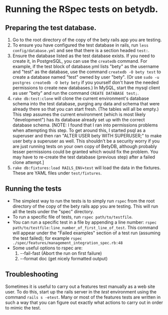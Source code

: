 # Running the RSpec tests on betydb.

## Preparing the test database.

1. Go to the root directory of the copy of the bety rails app you are testing.
1. To ensure you have configured the test database in rails, run `less config/database.yml` and see that there is a section headed `test:`.
1. Ensure the database listed as the test database exists.  If you need to create it, in PostgreSQL, you can use the `createdb` command.  For example, if the test block of database.yml lists "bety" as the username and "test" as the database, use the command `createdb -O bety test` to create a database named "test" owned by user "bety".  (Or use `sudo -u postgres createdb -O bety bety` if you yourself don't have the needed permissions to create new databases.)  In MySQL, start the mysql client as user "bety" and run the command `CREATE DATABASE test;`.
1. `rake db:test:clone` will clone the current environment's database schema into the test database, purging any data and schema that were already there so that you can start fresh. (The tables will all be empty.)  This step assumes the current environment (which is most likely "development") has its database already set up with the correct database schema.  [NOTE: I found that I ran into permissions problems when attempting this step.  To get around this, I started psql as a superuser and then ran "ALTER USER bety WITH SUPERUSER;" to make user bety a superuser as well.  This shouldn't be a security worry if you are just running tests on your own copy of BetyDB, although probably lesser permissions could be granted which would fix the problem.  You may have to re-create the test database (previous step) after a failed clone attempt.]
1. `rake db:fixtures:load RAILS_ENV=test` will load the data in the fixtures.  These are YAML files under `test/fixtures`.


## Running the tests

* The simplest way to run the tests is to simply run `rspec` from the root directory of the copy of the bety rails app you are testing. This will run all the tests under the "spec" directory.
* To run a specific file of tests, run `rspec path/to/testfile`.
* You can run a specific test in a file by appending a line number: `rspec path/to/testfile:line_number_of_first_line_of_test`.  This command will appear under the "Failed examples" section of a test run (assuming the test failed); for example `rspec ./spec/features/management_integration_spec.rb:48`
* Some useful options to rspec are: 
  1. --fail-fast (Abort the run on first failure)
  2. --format doc (get nicely formatted output)

## Troubleshooting

Sometimes it is useful to carry out a features test manually as a web site user.  To do this, start up the rails server in the _test_ environment using the command `rails s -etest`.  Many or most of the features tests are written in such a way that you can figure out exactly what actions to carry out in order to mimic the test.